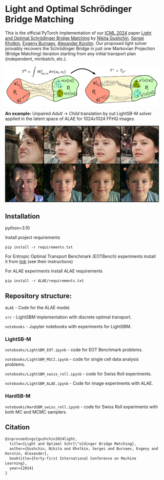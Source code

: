 # Light and Optimal Schrödinger Bridge Matching

This is the official PyTorch implementation of our [ICML 2024](https://icml.cc/) paper [Light and Optimal Schrödinger Bridge Matching](https://arxiv.org/abs/2402.03207) by [Nikita Gushchin](https://scholar.google.ru/citations?user=UaRTbNoAAAAJ&hl=en&oi=sra), [Sergei Kholkin](https://scholar.google.com/citations?user=KwhztSMAAAAJ&hl=en), [Evgeny Burnaev](https://scholar.google.ru/citations?user=pCRdcOwAAAAJ&hl=ru), [Alexander Korotin](https://scholar.google.ru/citations?hl=en&user=1rIIvjAAAAAJ&view_op=list_works&sortby=pubdate). Our proposed light solver provably recovers the Schrödinger Bridge in just one Markovian Projection (Bridge Matching) iteration starting from any initial transport plan (independent, minibatch, etc.).

![image](optimal_proj.png)

**An example:** Unpaired *Adult* -> *Child* translation by out LightSB-M solver applied in the latent space of ALAE for 1024x1024 FFHQ images.

![image](alae_transfer.png)

## Installation

python=3.10

Install project requirements

```pip install -r requirements.txt```

For Entropic Optimal Transport Benchmark (EOTBench) experiments install it from [link](https://github.com/ngushchin/EntropicOTBenchmark/) (see their instructions)

For ALAE experiments install ALAE requirements

```pip install -r ALAE/requirements.txt```

## Repository structure:

```ALAE``` - Code for the ALAE model.

```src``` - LightSBM implementation with discrete optimal transport.

```notebooks``` - Jupyter notebooks with experiments for LightSBM.

### LightSB-M

```notebooks/LightSBM_EOT.ipynb``` - code for EOT Benchmark problems.

```notebooks/LightSBM_MSCI.ipynb``` - code for single cell data analysis problems.

```notebooks/LightSBM_swiss_roll.ipynb``` - code for Swiss Roll experiments.

```notebooks/LightSBM_ALAE.ipynb``` - Code for image experiments with ALAE.

### HardSB-M

```notebooks/HardSBM_swiss_roll.ipynb``` - code for Swiss Roll experiments with both MC and MCMC samplers

## Citation
 
```
@inproceedings{gushchin2024light,
  title={Light and Optimal Schr{\"o}dinger Bridge Matching},
  author={Gushchin, Nikita and Kholkin, Sergei and Burnaev, Evgeny and Korotin, Alexander},
  booktitle={Forty-first International Conference on Machine Learning},
  year={2024}
}
```

